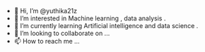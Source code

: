 - 👋 Hi, I’m @yuthika21z
- 👀 I’m interested in Machine learning , data analysis .
- 🌱 I’m currently learning Artificial intelligence and data science .
- 💞️ I’m looking to collaborate on ...
- 📫 How to reach me ...

<!---
yuthika21z/yuthika21z is a ✨ special ✨ repository because its `README.md` (this file) appears on your GitHub profile.
You can click the Preview link to take a look at your changes.
--->
